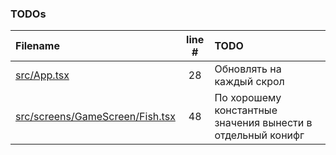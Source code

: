 ### TODOs
| Filename | line # | TODO |
|:------|:------:|:------|
| [src/App.tsx](src/App.tsx#L28) | 28 | Обновлять на каждый скрол |
| [src/screens/GameScreen/Fish.tsx](src/screens/GameScreen/Fish.tsx#L48) | 48 | По хорошему константные значения вынести в отдельный конифг |
